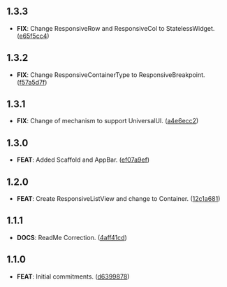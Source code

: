 ## 1.3.3

 - **FIX**: Change ResponsiveRow and ResponsiveCol to StatelessWidget. ([e65f5cc4](https://github.com/mathrunet/flutter_masamune/commit/e65f5cc45e9b29f834de9d85533cfa955c95135a))

## 1.3.2

 - **FIX**: Change ResponsiveContainerType to ResponsiveBreakpoint. ([f57a5d7f](https://github.com/mathrunet/flutter_masamune/commit/f57a5d7f5454a4dbbe8a5893b8ebeb94a68fa048))

## 1.3.1

 - **FIX**: Change of mechanism to support UniversalUI. ([a4e6ecc2](https://github.com/mathrunet/flutter_masamune/commit/a4e6ecc2abfb270436ca00ae4a934bcf9013448a))

## 1.3.0

 - **FEAT**: Added Scaffold and AppBar. ([ef07a9ef](https://github.com/mathrunet/flutter_masamune/commit/ef07a9ef3d1d9a0ddfa30a770c51890a7d3a6782))

## 1.2.0

 - **FEAT**: Create ResponsiveListView and change to Container. ([12c1a681](https://github.com/mathrunet/flutter_masamune/commit/12c1a68118a0a0165910b9a0a9d3454c8bd1b92e))

## 1.1.1

 - **DOCS**: ReadMe Correction. ([4aff41cd](https://github.com/mathrunet/flutter_masamune/commit/4aff41cdde475211fcaecf8f7ee8cb58d1cc46d1))

## 1.1.0

 - **FEAT**: Initial commitments. ([d6399878](https://github.com/mathrunet/flutter_masamune/commit/d6399878cdcfbb319d907121dd46a7496d68e582))

